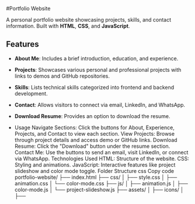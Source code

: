 #Portfolio Website

A personal portfolio website showcasing projects, skills, and contact information. Built with **HTML**, **CSS**, and **JavaScript**.

## Features

- **About Me**: Includes a brief introduction, education, and experience.
- **Projects**: Showcases various personal and professional projects with links to demos and GitHub repositories.
- **Skills**: Lists technical skills categorized into frontend and backend development.
- **Contact**: Allows visitors to connect via email, LinkedIn, and WhatsApp.
- **Download Resume**: Provides an option to download the resume.

- Usage
Navigate Sections: Click the buttons for About, Experience, Projects, and Contact to view each section.
View Projects: Browse through project details and access demo or GitHub links.
Download Resume: Click the "Download" button under the resume section.
Contact Me: Use the buttons to send an email, visit LinkedIn, or connect via WhatsApp.
Technologies Used
HTML: Structure of the website.
CSS: Styling and animations.
JavaScript: Interactive features like project slideshow and color mode toggle.
Folder Structure
css
Copy code
portfolio-website/
├── index.html
├── css/
│   ├── style.css
│   ├── animation.css
│   └── color-mode.css
├── js/
│   ├── animation.js
│   ├── color-mode.js
│   └── project-slideshow.js
├── assets/
│   ├── icons/
│   ├──



